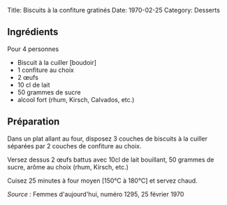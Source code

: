 Title: Biscuits à la confiture gratinés
Date: 1970-02-25
Category: Desserts

## Ingrédients

Pour 4 personnes

* Biscuit à la cuiller [boudoir]
* 1 confiture au choix
* 2 œufs
* 10 cl de lait
* 50 grammes de sucre
* alcool fort (rhum, Kirsch, Calvados, etc.)

## Préparation

Dans un plat allant au four, disposez 3 couches de biscuits à la cuiller séparées
par 2 couches de confiture au choix.

Versez dessus 2 œufs battus avec 10cl de lait bouillant, 50 grammes de sucre,
arôme au choix (rhum, Kirsch, etc.)

Cuisez 25 minutes à four moyen [150°C à 180°C] et servez chaud.

*Source :* Femmes d'aujourd'hui, numéro 1295, 25 février 1970
